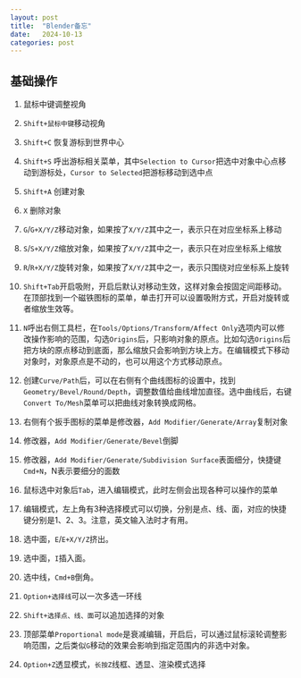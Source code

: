 ```yaml
---
layout: post
title:  "Blender备忘"
date:   2024-10-13
categories: post
---
```


## 基础操作

1. 鼠标中键调整视角

2. `Shift+鼠标中键`移动视角

3. `Shift+C` 恢复游标到世界中心

4. `Shift+S` 呼出游标相关菜单，其中`Selection to Cursor`把选中对象中心点移动到游标处，`Cursor to Selected`把游标移动到选中点

5. `Shift+A` 创建对象

6. `X` 删除对象

7. `G`/`G+X/Y/Z`移动对象，如果按了`X/Y/Z`其中之一，表示只在对应坐标系上移动

8. `S`/`S+X/Y/Z`缩放对象，如果按了`X/Y/Z`其中之一，表示只在对应坐标系上缩放

9. `R`/`R+X/Y/Z`旋转对象，如果按了`X/Y/Z`其中之一，表示只围绕对应坐标系上旋转

10. `Shift+Tab`开启吸附，开启后默认对移动生效，这样对象会按固定间距移动。在顶部找到一个磁铁图标的菜单，单击打开可以设置吸附方式，开启对旋转或者缩放生效等。

11. `N`呼出右侧工具栏，在`Tools/Options/Transform/Affect Only`选项内可以修改操作影响的范围，勾选`Origins`后，只影响对象的原点。比如勾选`Origins`后把方块的原点移动到底面，那么缩放只会影响到方块上方。在编辑模式下移动对象时，对象原点是不动的，也可以用这个方式移动原点。

12. 创建`Curve/Path`后，可以在右侧有个曲线图标的设置中，找到`Geometry/Bevel/Round/Depth`，调整数值给曲线增加直径。选中曲线后，右键`Convert To/Mesh`菜单可以把曲线对象转换成网格。

13. 右侧有个扳手图标的菜单是修改器，`Add Modifier/Generate/Array`复制对象

14. 修改器，`Add Modifier/Generate/Bevel`倒脚

15. 修改器，`Add Modifier/Generate/Subdivision Surface`表面细分，快捷键`Cmd+N`，N表示要细分的面数

16. 鼠标选中对象后`Tab`，进入编辑模式，此时左侧会出现各种可以操作的菜单

17. 编辑模式，左上角有3种选择模式可以切换，分别是点、线、面，对应的快捷键分别是1、2、3。注意，英文输入法时才有用。

18. 选中面，`E`/`E+X/Y/Z`挤出。

19. 选中面，`I`插入面。

20. 选中线，`Cmd+B`倒角。

21. `Option+选择线`可以一次多选一环线

22. `Shift+选择点、线、面`可以追加选择的对象

23. 顶部菜单`Proportional mode`是衰减编辑，开启后，可以通过鼠标滚轮调整影响范围，之后类似`G`移动的效果会影响到指定范围内的非选中对象。

24. `Option+Z`透显模式，`长按Z`线框、透显、渲染模式选择
